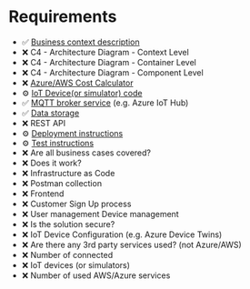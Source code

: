 # Requirements

- ✅ [Business context description](https://github.com/Fesyss/Final-Project-IoT-and-Cloud-Computing/blob/main/Business-context.md)
- ❌ C4 - Architecture Diagram - Context Level
- ❌ C4 - Architecture Diagram - Container Level
- ❌ C4 - Architecture Diagram - Component Level
- ❌ [Azure/AWS Cost Calculator](https://github.com/Fesyss/Final-Project-IoT-and-Cloud-Computing/blob/main/Estimated-Cost.xlsx)
- ⚙️ [IoT Device(or simulator) code](https://github.com/Fesyss/Final-Project-IoT-and-Cloud-Computing/blob/main/scripts/simulate_device.py)
- ✅ [MQTT broker service](
https://portal.azure.com/#@cdv.pl/resource/subscriptions/5718b456-75a8-4442-8e40-49a2c0e1e03f/resourceGroups/SmartInventoryRG/overview) (e.g. Azure IoT Hub)
- ✅ [Data storage](https://portal.azure.com/#@cdv.pl/resource/subscriptions/5718b456-75a8-4442-8e40-49a2c0e1e03f/resourceGroups/SmartInventoryRG/providers/Microsoft.Sql/servers/dbserverrg/databases/SmartInventoryDB/overview)
- ❌ REST API
- ⚙️ [Deployment instructions](https://github.com/Fesyss/Final-Project-IoT-and-Cloud-Computing?tab=readme-ov-file#installation-and-setup)
- ⚙️ [Test instructions](https://github.com/Fesyss/Final-Project-IoT-and-Cloud-Computing?tab=readme-ov-file#testing-and-deployment)
- ❌ Are all business cases covered?
- ❌ Does it work?
- ❌ Infrastructure as Code
- ❌ Postman collection
- ❌ Frontend
- ❌ Customer Sign Up process
- ❌ User management Device management
- ❌ Is the solution secure?
- ❌ IoT Device Configuration (e.g. Azure Device Twins)
- ❌ Are there any 3rd party services used? (not Azure/AWS)
- ❌ Number of connected
- ❌ IoT devices (or simulators)
- ❌ Number of used AWS/Azure services
